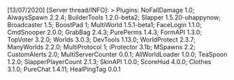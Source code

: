 [13/07/2020] [Server thread/INFO]: > Plugins: NoFallDamage 1.0; AlwaysSpawn 2.2.4; BuilderTools 1.2.0-beta2; Slapper 1.5.20-uhappynow; Broadcaster 1.5; BoostPad 1; MultiWorld 1.5.1-beta1; FaceLogin 1.1.0; CmdSnooper 2.0.0; GrabBag 2.4.3; PurePerms 1.4.3; FormAPI 1.3.0; TopVoter 3.2.0; Worlds 3.0.3; DevTools 1.13.0; WorldProtect 2.3.7; ManyWorlds 2.2.0; MultiProtocol 1; iProtector 3.1b; MSpawns 2.2; CustomAlerts 2.0; MultiServerCounter 0.0.1; AllWorldLoader 1.0.0; TeaSpoon 1.2.0; SlapperPlayerCount 2.1.3; SkinAPI 1.0.0; ScoreHud 4.0.0; Clothes 3.1.0; PureChat 1.4.11; HealPingTag 0.0.1